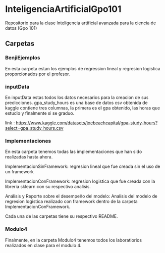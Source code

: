# InteligenciaArtificialGpo101
Repositorio para la clase Inteligencia artificial avanzada para la ciencia de datos (Gpo 101)

## Carpetas

### BenjiEjemplos

En esta carpeta estan los ejemplos de regression lineal y regresion logistica proporcionados por el profesor.

### inputData

En inputData estas todos los datos necesarios para la creacion de sus predicciones. gpa_study_hours es una base de datos csv obtenida de kaggle
contiene tres columnas, la primera es el gpa obtenido, las horas que estudio y finalmente si se graduo.

link : https://www.kaggle.com/datasets/joebeachcapital/gpa-study-hours?select=gpa_study_hours.csv

### Implementaciones

En esta carpeta tenemos todas las implementaciones que han sido realizadas hasta ahora. 

ImplementacionSinFramework: regresion lineal que fue creada sin el uso de un framework 

ImplementacionConFramework: regresion logistica que fue creada con la libreria sklearn con su respectivo analisis.

Análisis y Reporte sobre el desempeño del modelo: Analisis del modelo de regresion logistica realizado con framework dentro de la carpeta ImplementacionConFramework.

Cada una de las carpetas tiene su respectivo README.

### Modulo4

Finalmente, en la carpeta Modulo4 tenemos todos los laboratiorios realizados en clase para el modulo 4. 
